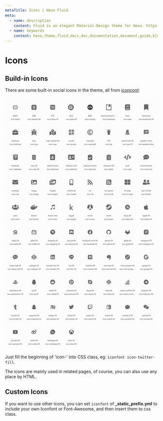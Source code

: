 ```yaml
---
metaTitle: Icons | Hexo Fluid
meta:
  - name: description
    content: Fluid is an elegant Material-Design theme for Hexo. https://github.com/fluid-dev/hexo-theme-fluid
  - name: keywords
    content: hexo,theme,fluid,docs,doc,documentation,document,guide,blog,post,article
---
```


# Icons

## Build-in Icons

There are some built-in social icons in the theme, all from [iconcont](https://www.iconcont.cn/):

![icons](../../.vuepress/public/iconfont.png)

Just fill the beginning of 'icon-' into CSS class, eg: `iconfont icon-twitter-fill`.

The icons are mainly used in related pages, of course, you can also use any place by HTML. 

## Custom Icons

If you want to use other icons, you can set `iconfont` of **_static_prefix.yml** to include your own Iconfont or Font-Awesome, and then insert them to css class.
